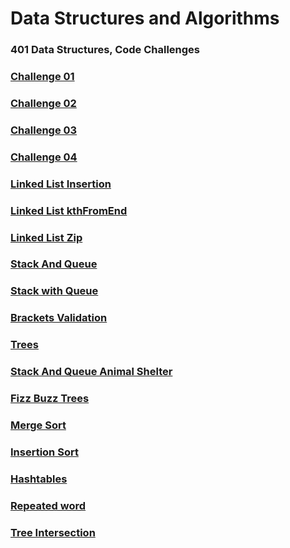 # Data Structures and Algorithms

### 401 Data Structures, Code Challenges

### [Challenge 01](javascript/code-challenges/Challenge01/README.md)
### [Challenge 02](javascript/code-challenges/Challenge02/README.md)
### [Challenge 03](javascript/code-challenges/Challenge03/README.md)
### [Challenge 04](javascript/code-challenges/Challenge04/README.MD)
### [Linked List Insertion](javascript/code-challenges/LinkedList/README2.MD)
### [Linked List kthFromEnd](javascript/code-challenges/LinkedList/README3.MD)
### [Linked List Zip](javascript/code-challenges/LinkedList/README4.MD)
### [Stack And Queue](javascript/code-challenges/stack-and-que/stack-and-que.md)
### [Stack with Queue](javascript/code-challenges/stack-queue-pseudo/README.md)
### [Brackets Validation](javascript/code-challenges/stack-que-brackets/brackets.md)
### [Trees](javascript/code-challenges/tree/readme.md)
### [Stack And Queue Animal Shelter](javascript/code-challenges/Challenge12/animalShelter.md)
### [Fizz Buzz Trees](javascript/code-challenges/fizzBuzzTree/fizzBuzzTree.md)
### [Merge Sort](javascript/code-challenges/merge-sort/readme.md)
### [Insertion Sort](javascript/code-challenges/insertion-sort/readme.md)
### [Hashtables](javascript/code-challenges/Hashtables/readme.md)
### [Repeated word](javascript/code-challenges/repeated-word/readme.md)
### [Tree Intersection](javascript/code-challenges/TreeIntersection/README.MD)
